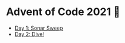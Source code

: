 # Advent of Code 2021 🎄

- [Day 1: Sonar Sweep](day-01-sonar-sweep.livemd)
- [Day 2: Dive!](day-02-dive.livemd)